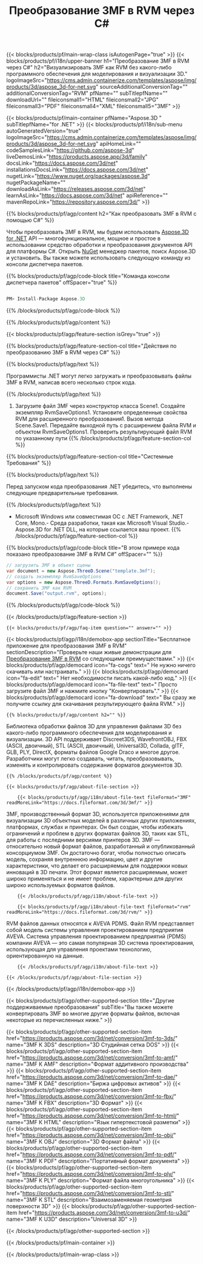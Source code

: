 ﻿---
title: Преобразование 3MF в RVM через C# 
weight: 820
url: /ru/net/conversion/3mf-to-rvm/ 
description: Пример кода для преобразования 3MF в RVM C#. Используйте пример кода API для пакетного преобразования 3MF файлов в RVM в VB.NET, Asp.NET или любом приложении на основе .NET.
---
{{< blocks/products/pf/main-wrap-class isAutogenPage="true" >}}
{{< blocks/products/pf/i18n/upper-banner h1="Преобразование 3MF в RVM через C#" h2="Визуализировать 3MF как RVM без какого-либо программного обеспечения для моделирования и визуализации 3D." logoImageSrc="https://cms.admin.containerize.com/templates/aspose/img/products/3d/aspose_3d-for-net.svg" sourceAdditionalConversionTag="" additionalConversionTag="RVM" pfName="" subTitlepfName="" downloadUrl="" fileiconsmall1="HTML" fileiconsmall2="JPG" fileiconsmall3="PDF" fileiconsmall4="XML" fileiconsmall5="3MF" >}}

{{< blocks/products/pf/main-container pfName="Aspose.3D " subTitlepfName="for .NET" >}}
{{< blocks/products/pf/i18n/sub-menu autoGeneratedVersion="true" logoImageSrc="https://cms.admin.containerize.com/templates/aspose/img/products/3d/aspose_3d-for-net.svg" apiHomeLink="" codeSamplesLink="https://github.com/aspose-3d" liveDemosLink="https://products.aspose.app/3d/family" docsLink="https://docs.aspose.com/3d/net" installationsDocsLink="https://docs.aspose.com/3d/net" nugetLink="https://www.nuget.org/packages/aspose.3d" nugetPackageName="" downloadAsLink="https://releases.aspose.com/3d/net" learnAsLink="https://docs.aspose.com/3d/net" apiReference="" mavenRepoLink="https://repository.aspose.com/3d/" >}}

{{% blocks/products/pf/agp/content h2="Как преобразовать 3MF в RVM с помощью C#" %}}

 Чтобы преобразовать 3MF в RVM, мы будем использовать
 [Aspose.3D for .NET](https://products.aspose.com/3d/net) 
 API — многофункциональное, мощное и простое в использовании средство обработки и преобразования документов API для платформы C#. Открыть
 [NuGet](https://www.nuget.org/packages/aspose.3d) 
 менеджер пакетов, поиск
 Aspose.3D 
 и установить. Вы также можете использовать следующую команду из консоли диспетчера пакетов.

{{% blocks/products/pf/agp/code-block title="Команда консоли диспетчера пакетов" offSpacer="true" %}}

```cs

PM> Install-Package Aspose.3D


```

{{% /blocks/products/pf/agp/code-block %}}

{{% /blocks/products/pf/agp/content %}}

{{< blocks/products/pf/agp/feature-section isGrey="true" >}}

{{% blocks/products/pf/agp/feature-section-col title="Действия по преобразованию 3MF в RVM через C#" %}}

{{% blocks/products/pf/agp/text %}}

 Программисты .NET могут легко загружать и преобразовывать файлы 3MF в RVM, написав всего несколько строк кода.

{{% /blocks/products/pf/agp/text %}}

1. Загрузите файл 3MF через конструктор класса Scene1. Создайте экземпляр RvmSaveOptions1. Установите определенные свойства RVM для расширенного преобразования1. Вызов метода Scene.Save1. Передайте выходной путь с расширением файла RVM и объектом RvmSaveOptions1. Проверить результирующий файл RVM по указанному пути
{{% /blocks/products/pf/agp/feature-section-col %}}

{{% blocks/products/pf/agp/feature-section-col title="Системные Требования" %}}

{{% blocks/products/pf/agp/text %}}

 Перед запуском кода преобразования .NET убедитесь, что выполнены следующие предварительные требования.

{{% /blocks/products/pf/agp/text %}}

- Microsoft Windows или совместимая ОС с .NET Framework, .NET Core, Mono.- Среда разработки, такая как Microsoft Visual Studio.- Aspose.3D for .NET DLL, на которые ссылается ваш проект.
{{% /blocks/products/pf/agp/feature-section-col %}}

{{% blocks/products/pf/agp/code-block title="В этом примере кода показано преобразование 3MF в RVM C#" offSpacer="" %}}

```cs
// загрузить 3MF в объект сцены 
var document = new Aspose.ThreeD.Scene("template.3mf");
// создать экземпляр RvmSaveOptions 
var options = new Aspose.ThreeD.Formats.RvmSaveOptions();
// сохранить 3MF как RVM 
document.Save("output.rvm", options); 


```

{{% /blocks/products/pf/agp/code-block %}}

{{< /blocks/products/pf/agp/feature-section >}}

    {{< blocks/products/pf/agp/faq-item question="" answer="" >}}
 

<!-- aboutfile Starts -->

{{< blocks/products/pf/agp/i18n/demobox-app sectionTitle="Бесплатное приложение для преобразования 3MF в RVM" sectionDescription="Проверьте наши живые демонстрации для [Преобразование 3MF в RVM](https://products.aspose.app/3d/conversion/3mf-to-rvm) со следующими преимуществами." >}}
        {{< blocks/products/pf/agp/democard icon="fa-cogs" text=" Не нужно ничего скачивать или настраивать." >}}
        {{< blocks/products/pf/agp/democard icon="fa-edit" text=" Нет необходимости писать какой-либо код." >}}
        {{< blocks/products/pf/agp/democard icon="fa-file-text" text=" Просто загрузите файл 3MF и нажмите кнопку \"Конвертировать\"." >}}
        {{< blocks/products/pf/agp/democard icon="fa-download" text=" Вы сразу же получите ссылку для скачивания результирующего файла RVM." >}}

    {{% blocks/products/pf/agp/content h2="" %}}

 Библиотека обработки файлов 3D для управления файлами 3D без какого-либо программного обеспечения для моделирования и визуализации. 3D API поддерживает Discreet3DS, WavefrontOBJ, FBX (ASCII, двоичный), STL (ASCII, двоичный), Universal3D, Collada, glTF, GLB, PLY, DirectX, форматы файлов Google Draco и многое другое. Разработчики могут легко создавать, читать, преобразовывать, изменять и контролировать содержание форматов документов 3D.



    {{% /blocks/products/pf/agp/content %}}

    {{< blocks/products/pf/agp/about-file-section >}}

        {{< blocks/products/pf/agp/i18n/about-file-text fileFormat="3MF" readMoreLink="https://docs.fileformat.com/3d/3mf/" >}}
3MF, производственный формат 3D, используется приложениями для визуализации 3D объектных моделей в различных других приложениях, платформах, службах и принтерах. Он был создан, чтобы избежать ограничений и проблем в других форматах файлов 3D, таких как STL, для работы с последними версиями принтеров 3D. 3MF — относительно новый формат файлов, разработанный и опубликованный консорциумом 3MF. Он достаточно богат, чтобы полностью описать модель, сохраняя внутреннюю информацию, цвет и другие характеристики, что делает его расширяемым для поддержки новых инноваций в 3D печати. Этот формат является расширяемым, может широко применяться и не имеет проблем, характерных для других широко используемых форматов файлов.

        {{< /blocks/products/pf/agp/i18n/about-file-text >}}

        {{< blocks/products/pf/agp/i18n/about-file-text fileFormat="rvm" readMoreLink="https://docs.fileformat.com/3d/rvm/" >}}
RVM файлов данных относятся к AVEVA PDMS. Файл RVM представляет собой модель системы управления проектированием предприятия AVEVA. Система управления проектированием предприятий (PDMS) компании AVEVA — это самая популярная 3D система проектирования, использующая для управления проектами технологию, ориентированную на данные.

        {{< /blocks/products/pf/agp/i18n/about-file-text >}}

    {{< /blocks/products/pf/agp/about-file-section >}}

{{< /blocks/products/pf/agp/i18n/demobox-app >}}

<!-- aboutfile Ends -->

{{< blocks/products/pf/agp/other-supported-section title="Другие поддерживаемые преобразования" subTitle="Вы также можете конвертировать 3MF во многие другие форматы файлов, включая некоторые из перечисленных ниже." >}}

{{< blocks/products/pf/agp/other-supported-section-item href="https://products.aspose.com/3d/net/conversion/3mf-to-3ds/" name="3MF К 3DS" description="3D Студийная сетка DOS" >}}
{{< blocks/products/pf/agp/other-supported-section-item href="https://products.aspose.com/3d/net/conversion/3mf-to-amf/" name="3MF К AMF" description="Формат аддитивного производства" >}}
{{< blocks/products/pf/agp/other-supported-section-item href="https://products.aspose.com/3d/net/conversion/3mf-to-dae/" name="3MF К DAE" description="Биржа цифровых активов" >}}
{{< blocks/products/pf/agp/other-supported-section-item href="https://products.aspose.com/3d/net/conversion/3mf-to-fbx/" name="3MF К FBX" description="3D Формат" >}}
{{< blocks/products/pf/agp/other-supported-section-item href="https://products.aspose.com/3d/net/conversion/3mf-to-html/" name="3MF К HTML" description="Язык гипертекстовой разметки" >}}
{{< blocks/products/pf/agp/other-supported-section-item href="https://products.aspose.com/3d/net/conversion/3mf-to-obj/" name="3MF К OBJ" description="3D Формат файла" >}}
{{< blocks/products/pf/agp/other-supported-section-item href="https://products.aspose.com/3d/net/conversion/3mf-to-pdf/" name="3MF К PDF" description="Портативный формат документа" >}}
{{< blocks/products/pf/agp/other-supported-section-item href="https://products.aspose.com/3d/net/conversion/3mf-to-ply/" name="3MF К PLY" description="Формат файла многоугольника" >}}
{{< blocks/products/pf/agp/other-supported-section-item href="https://products.aspose.com/3d/net/conversion/3mf-to-stl/" name="3MF К STL" description="Взаимозаменяемая геометрия поверхности 3D" >}}
{{< blocks/products/pf/agp/other-supported-section-item href="https://products.aspose.com/3d/net/conversion/3mf-to-u3d/" name="3MF К U3D" description="Universal 3D" >}}

{{< /blocks/products/pf/agp/other-supported-section >}}

{{< /blocks/products/pf/main-container >}}
    
{{< /blocks/products/pf/main-wrap-class >}}
